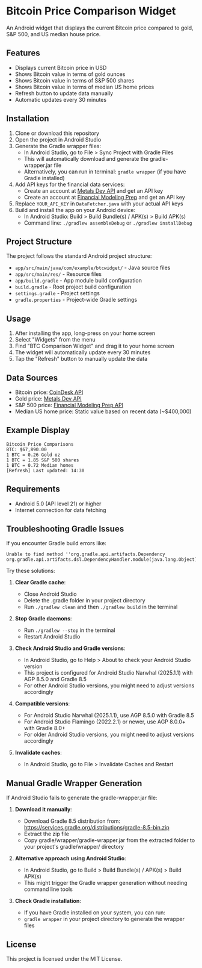 # Bitcoin Price Comparison Widget

An Android widget that displays the current Bitcoin price compared to gold, S&P 500, and US median house price.

## Features

- Displays current Bitcoin price in USD
- Shows Bitcoin value in terms of gold ounces
- Shows Bitcoin value in terms of S&P 500 shares
- Shows Bitcoin value in terms of median US home prices
- Refresh button to update data manually
- Automatic updates every 30 minutes

## Installation

1. Clone or download this repository
2. Open the project in Android Studio
3. Generate the Gradle wrapper files:
   - In Android Studio, go to File > Sync Project with Gradle Files
   - This will automatically download and generate the gradle-wrapper.jar file
   - Alternatively, you can run in terminal: `gradle wrapper` (if you have Gradle installed)
4. Add API keys for the financial data services:
   - Create an account at [Metals Dev API](https://metals.dev/) and get an API key
   - Create an account at [Financial Modeling Prep](https://financialmodelingprep.com/) and get an API key
5. Replace `YOUR_API_KEY` in `DataFetcher.java` with your actual API keys
6. Build and install the app on your Android device:
   - In Android Studio: Build > Build Bundle(s) / APK(s) > Build APK(s)
   - Command line: `./gradlew assembleDebug` or `./gradlew installDebug`

## Project Structure

The project follows the standard Android project structure:

- `app/src/main/java/com/example/btcwidget/` - Java source files
- `app/src/main/res/` - Resource files
- `app/build.gradle` - App module build configuration
- `build.gradle` - Root project build configuration
- `settings.gradle` - Project settings
- `gradle.properties` - Project-wide Gradle settings

## Usage

1. After installing the app, long-press on your home screen
2. Select "Widgets" from the menu
3. Find "BTC Comparison Widget" and drag it to your home screen
4. The widget will automatically update every 30 minutes
5. Tap the "Refresh" button to manually update the data

## Data Sources

- Bitcoin price: [CoinDesk API](https://api.coindesk.com/v1/bpi/currentprice.json)
- Gold price: [Metals Dev API](https://api.metals.dev/)
- S&P 500 price: [Financial Modeling Prep API](https://financialmodelingprep.com/)
- Median US home price: Static value based on recent data (~$400,000)

## Example Display

```
Bitcoin Price Comparisons
BTC: $67,890.00
1 BTC = 0.26 Gold oz
1 BTC = 1.85 S&P 500 shares
1 BTC = 0.72 Median homes
[Refresh] Last updated: 14:30
```

## Requirements

- Android 5.0 (API level 21) or higher
- Internet connection for data fetching

## Troubleshooting Gradle Issues

If you encounter Gradle build errors like:

```
Unable to find method ''org.gradle.api.artifacts.Dependency org.gradle.api.artifacts.dsl.DependencyHandler.module(java.lang.Object)''
```

Try these solutions:

1. **Clear Gradle cache**:

   - Close Android Studio
   - Delete the .gradle folder in your project directory
   - Run `./gradlew clean` and then `./gradlew build` in the terminal

2. **Stop Gradle daemons**:

   - Run `./gradlew --stop` in the terminal
   - Restart Android Studio

3. **Check Android Studio and Gradle versions**:

   - In Android Studio, go to Help > About to check your Android Studio version
   - This project is configured for Android Studio Narwhal (2025.1.1) with AGP 8.5.0 and Gradle 8.5
   - For other Android Studio versions, you might need to adjust versions accordingly

4. **Compatible versions**:

   - For Android Studio Narwhal (2025.1.1), use AGP 8.5.0 with Gradle 8.5
   - For Android Studio Flamingo (2022.2.1) or newer, use AGP 8.0.0+ with Gradle 8.0+
   - For older Android Studio versions, you might need to adjust versions accordingly

5. **Invalidate caches**:
   - In Android Studio, go to File > Invalidate Caches and Restart

## Manual Gradle Wrapper Generation

If Android Studio fails to generate the gradle-wrapper.jar file:

1. **Download it manually**:

   - Download Gradle 8.5 distribution from: https://services.gradle.org/distributions/gradle-8.5-bin.zip
   - Extract the zip file
   - Copy gradle/wrapper/gradle-wrapper.jar from the extracted folder to your project's gradle/wrapper/ directory

2. **Alternative approach using Android Studio**:

   - In Android Studio, go to Build > Build Bundle(s) / APK(s) > Build APK(s)
   - This might trigger the Gradle wrapper generation without needing command line tools

3. **Check Gradle installation**:
   - If you have Gradle installed on your system, you can run:
   - `gradle wrapper` in your project directory to generate the wrapper files

## License

This project is licensed under the MIT License.
